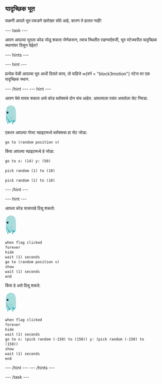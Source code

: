 ## यादृच्छिक भूत

याक्षणी आपले भूत पकडणे खरोखर सोपे आहे, कारण ते हालत नाही!

\--- task \---

आपण आपल्या भूतला कोड जोडू शकता जेणेकरून, त्याच स्थितीत राहण्याऐवजी, भूत स्टेजवरील यादृच्छिक स्थानांवर दिसून येईल?

\--- hints \---

\--- hint \---

प्रत्येक वेळी आपल्या भूत आधी दिसते काय, तो पाहिजे `जा`{वर्ग = "block3motion"} स्टेज वर एक यादृच्छिक स्थान.

\--- /hint \--- \--- hint \---

आपण येथे वापरू शकता असे कोड ब्लॉक्सचे दोन संच आहेत. आपल्याला पसंत असलेला सेट निवडा.

![भूत-स्प्राइट](images/ghost-sprite.png)

एकतर आपल्या गोस्ट स्प्राइटमध्ये ब्लॉक्सचा हा सेट जोडा:

```blocks3
go to (random position v)
```

किंवा आपल्या स्प्राइटमध्ये हे जोडा:

```blocks3
go to x: (14) y: (50)

pick random (1) to (10)

pick random (1) to (10)
```

\--- /hint \---

\--- hint \---

आपला कोड यासारखे दिसू शकतो:

![भूत-स्प्राइट](images/ghost-sprite.png)

```blocks3
when flag clicked
forever
hide
wait (1) seconds
go to (random position v)
show
wait (1) seconds
end
```

किंवा हे असे दिसू शकते:

![भूत-स्प्राइट](images/ghost-sprite.png)

```blocks3
when flag clicked
forever
hide
wait (1) seconds
go to x: (pick random (-150) to (150)) y: (pick random (-150) to (150))
show
wait (1) seconds
end
```

\--- /hint \--- \--- /hints \---

\--- /task \---